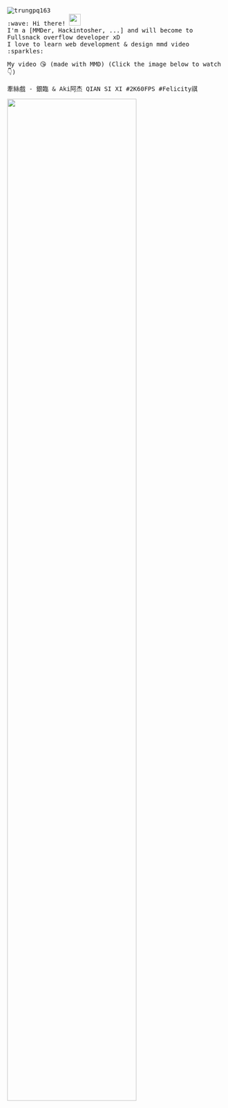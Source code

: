 <p>
  <samp>
    <img src="https://komarev.com/ghpvc/?username=trungpq163&label=Profile%20views&color=0e75b6&style=flat" alt="trungpq163" />
    <br/> :wave: Hi there! <img src="https://github.githubassets.com/images/modules/site/sponsors/pixel-mona-heart.gif" width="27px"> 
    <br> I'm a [MMDer, Hackintosher, ...] and will become to Fullsnack overflow developer xD
    <br>I love to learn web development & design mmd video :sparkles: <br/>
  </samp>
</p>
<!-- <img width="600" src="https://github.com/trungpq163/trungpq163/blob/master/github-metrics.svg"> -->
<p><samp>My video 😘 (made with MMD) (Click the image below to watch👇)</samp></p>
<p><samp>牽絲戲 - 銀臨 & Aki阿杰 QIAN SI XI #2K60FPS #Felicity祺</samp></p>
<div align="left">
      <a href="https://www.youtube.com/watch?v=Xv7O4jlW7rA">
         <img src="https://img.youtube.com/vi/Xv7O4jlW7rA/maxresdefault.jpg" style="width:77%;">
      </a>
</div>


